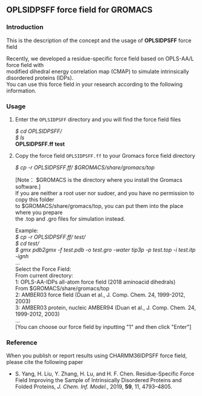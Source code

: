 ## OPLSIDPSFF force field for GROMACS

### Introduction
This is the description of the concept and the usage of **OPLSIDPSFF** force field

Recently, we developed a residue-specific force field based on OPLS-AA/L force field with  
modified dihedral energy correlation map (CMAP) to simulate intrinsically disordered proteins (IDPs).  
You can use this force field in your research according to the following information.

### Usage
1. Enter the `OPLSIDPSFF` directory and you will find the force field files  
  
    *$ cd OPLSIDPSFF/*  
    *$ ls*  
	**OPLSIDPSFF.ff**  **test**  
 
2. Copy the force field `OPLSIDPSFF.ff` to your Gromacs force field directory  
  
	*$ cp -r OPLSIDPSFF.ff/ $GROMACS/share/gromacs/top*  
  
	[Note： $GROMACS is the directory where you install the Gromacs software.]  
	If you are neither a root user nor sudoer, and you have no permission to copy this folder  
	to $GROMACS/share/gromacs/top, you can put them into the place where you prepare  
	the .top and .gro files for simulation instead.  
  
	Example:  
    *$ cp -r OPLSIDPSFF.ff/ test/*  
    *$ cd test/*  
	  *$ gmx pdb2gmx -f test.pdb -o test.gro -water tip3p -p test.top -i test.itp -ignh*  
    ...  
    Select the Force Field:  
    From current directory:  
	  1: OPLS-AA-IDPs all-atom force field (2018 aminoacid dihedrals)  
    From $GROMACS/share/gromacs/top  
    2: AMBER03 force field (Duan et al., J. Comp. Chem. 24, 1999-2012, 2003)  
    3: AMBER03 protein, nucleic AMBER94 (Duan et al., J. Comp. Chem. 24, 1999-2012, 2003)  
    ...  
    [You can choose our force field by inputting "1" and then click "Enter"]  

### Reference  
When you publish or report results using CHARMM36IDPSFF force field, please cite the following paper  

- S. Yang, H. Liu, Y. Zhang, H. Lu, and H. F. Chen. Residue-Specific Force Field Improving the Sample of
  Intrinsically Disordered Proteins and Folded Proteins, *J. Chem. Inf. Model.*, 2019, **59**, 11, 4793–4805.
  
